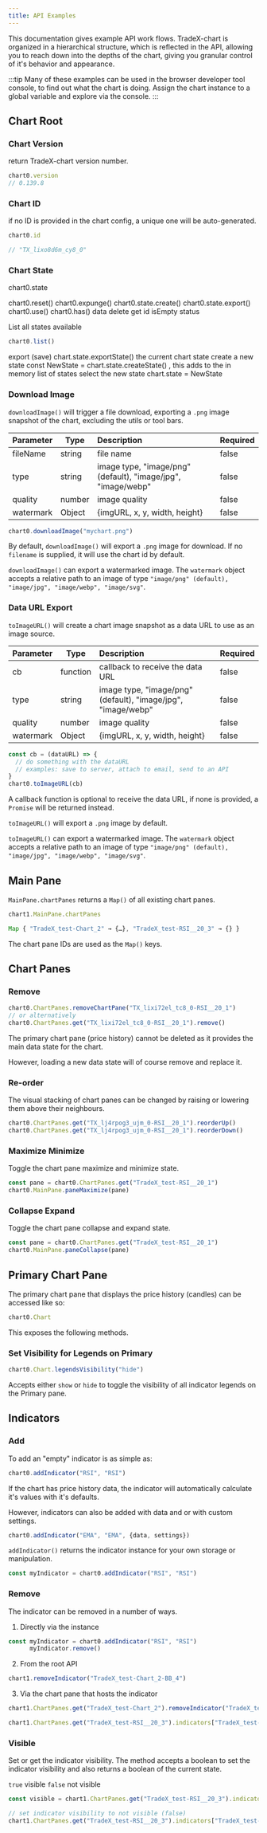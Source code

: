 ```yaml
---
title: API Examples
---
```

This documentation gives example API work flows. TradeX-chart is organized in a hierarchical structure, which is reflected in the API, allowing you to reach down into the depths of the chart, giving you granular control of it's behavior and appearance.

:::tip
Many of these examples can be used in the browser developer tool console, to find out what the chart is doing.
Assign the chart instance to a global variable and explore via the console.
:::

## Chart Root

### Chart Version

return TradeX-chart version number.

```javascript
chart0.version
// 0.139.8
```

### Chart ID

if no ID is provided in the chart config, a unique one will be auto-generated.

```javascript
chart0.id

// "TX_lixo8d6m_cy8_0" 
```

### Chart State

chart0.state

chart0.reset()
chart0.expunge()
chart0.state.create()
chart0.state.export()
chart0.use()
chart0.has()
data
delete
get
id
isEmpty
status

List all states available

```javascript
chart0.list()
```

export (save) chart.state.exportState() the current chart state
create a new state const NewState = chart.state.createState() , this adds to the in memory list of states
select the new state chart.state = NewState

### Download Image

``downloadImage()`` will trigger a file download, exporting a ``.png`` image snapshot of the chart, excluding the utils or tool bars.


| Parameter | Type   | Description                                                  | Required |
| :---------- | -------- | :------------------------------------------------------------- | ---------- |
| fileName  | string | file name                                                    | false    |
| type      | string | image type, "image/png" (default), "image/jpg", "image/webp" | false    |
| quality   | number | image quality                                                | false    |
| watermark | Object | {imgURL, x, y, width, height}                                | false    |

```javascript
chart0.downloadImage("mychart.png")
```

By default, ``downloadImage()`` will export a ``.png`` image for download. If no ``filename`` is supplied, it will use the chart id by default.

``downloadImage()`` can export a watermarked image. The ``watermark`` object accepts a relative path to an image of type ``"image/png" (default), "image/jpg", "image/webp", "image/svg"``.

### Data URL Export

``toImageURL()`` will create a chart image snapshot as a data URL to use as an image source.


| Parameter | Type     | Description                                                  | Required |
| ----------- | ---------- | :------------------------------------------------------------- | ---------- |
| cb        | function | callback to receive the data URL                             | false    |
| type      | string   | image type, "image/png" (default), "image/jpg", "image/webp" | false    |
| quality   | number   | image quality                                                | false    |
| watermark | Object   | {imgURL, x, y, width, height}                                | false    |

```javascript
const cb = (dataURL) => {
  // do something with the dataURL
  // examples: save to server, attach to email, send to an API
}
chart0.toImageURL(cb)
```

A callback function is optional to receive the data URL, if none is provided, a ``Promise`` will be returned instead.

``toImageURL()`` will export a ``.png`` image by default.

``toImageURL()`` can export a watermarked image. The ``watermark`` object accepts a relative path to an image of type ``"image/png" (default), "image/jpg", "image/webp", "image/svg"``.

## Main Pane

``MainPane.chartPanes`` returns a ``Map()`` of all existing chart panes.

```javascript
chart1.MainPane.chartPanes
```

```javascript
Map { "TradeX_test-Chart_2" → {…}, "TradeX_test-RSI__20_3" → {} }
```

The chart pane IDs are used as the ``Map()`` keys.

## Chart Panes

### Remove

```javascript
chart0.ChartPanes.removeChartPane("TX_lixi72el_tc8_0-RSI__20_1")
// or alternatively
chart0.ChartPanes.get("TX_lixi72el_tc8_0-RSI__20_1").remove() 
```

The primary chart pane (price history) cannot be deleted as it provides the main data state for the chart.

However, loading a new data state will of course remove and replace it.

### Re-order

The visual stacking of chart panes can be changed by raising or lowering them above their neighbours.

```javascript
chart0.ChartPanes.get("TX_lj4rpog3_ujm_0-RSI__20_1").reorderUp()
chart0.ChartPanes.get("TX_lj4rpog3_ujm_0-RSI__20_1").reorderDown()
```

### Maximize Minimize

Toggle the chart pane maximize and minimize state.

```javascript
const pane = chart0.ChartPanes.get("TradeX_test-RSI__20_1")
chart0.MainPane.paneMaximize(pane)

```

### Collapse Expand

Toggle the chart pane collapse and expand state.

```javascript
const pane = chart0.ChartPanes.get("TradeX_test-RSI__20_1")
chart0.MainPane.paneCollapse(pane)
```

## Primary Chart Pane

The primary chart pane that displays the price history (candles) can be accessed like so:

```javascript
chart0.Chart
```

This exposes the following methods.

### Set Visibility for Legends on Primary

```javascript
chart0.Chart.legendsVisibility("hide")
```

Accepts either ``show`` or ``hide`` to toggle the visibility of all indicator legends on the Primary pane.

## Indicators

### Add

To add an "empty" indicator is as simple as:

```javascript
chart0.addIndicator("RSI", "RSI")
```

If the chart has price history data, the indicator will automatically calculate it's values with it's defaults.

However, indicators can also be added with data and or with custom settings.

```javascript
chart0.addIndicator("EMA", "EMA", {data, settings})
```

``addIndicator()`` returns the indicator instance for your own storage or manipulation.

```javascript
const myIndicator = chart0.addIndicator("RSI", "RSI")
```

### Remove

The indicator can be removed in a number of ways.

1. Directly via the instance

```javascript
const myIndicator = chart0.addIndicator("RSI", "RSI")
      myIndicator.remove()
```

2. From the root API

```javascript
chart1.removeIndicator("TradeX_test-Chart_2-BB_4")
```

3. Via the chart pane that hosts the indicator

```javascript
chart1.ChartPanes.get("TradeX_test-Chart_2").removeIndicator("TradeX_test-Chart_2-BB_4")

chart1.ChartPanes.get("TradeX_test-RSI__20_3").indicators["TradeX_test-RSI__20_3-RSI_5"].instance.remove()
```

### Visible

Set or get the indicator visibility. The method accepts a boolean to set the indicator visibility and also returns a boolean of the current state.

``true`` visible
``false`` not visible

```javascript
const visible = chart1.ChartPanes.get("TradeX_test-RSI__20_3").indicators["TradeX_test-RSI__20_3-RSI_5"].instance.visible()

// set indicator visibility to not visible (false)
chart1.ChartPanes.get("TradeX_test-RSI__20_3").indicators["TradeX_test-RSI__20_3-RSI_5"].instance.visible(false)
```
